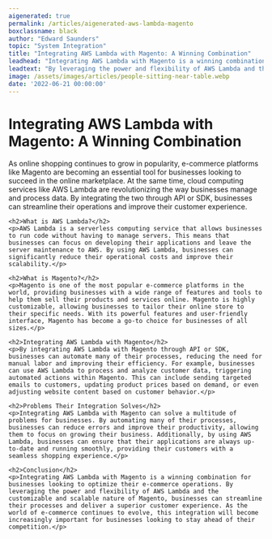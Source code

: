 ```yaml
---
aigenerated: true
permalink: /articles/aigenerated-aws-lambda-magento
boxclassname: black
author: "Edward Saunders"
topic: "System Integration"
title: "Integrating AWS Lambda with Magento: A Winning Combination"
leadhead: "Integrating AWS Lambda with Magento is a winning combination for businesses looking to optimize their e-commerce operations"
leadtext: "By leveraging the power and flexibility of AWS Lambda and the customizable and scalable nature of Magento, businesses can streamline their processes and deliver a superior customer experience. As the world of e-commerce continues to evolve, this integration will become increasingly important for businesses looking to stay ahead of their competition."
image: /assets/images/articles/people-sitting-near-table.webp
date: '2022-06-21 00:00:00'
---
```

<div class="arttext">	<h1>Integrating AWS Lambda with Magento: A Winning Combination</h1>
	<p>As online shopping continues to grow in popularity, e-commerce platforms like Magento are becoming an essential tool for businesses looking to succeed in the online marketplace. At the same time, cloud computing services like AWS Lambda are revolutionizing the way businesses manage and process data. By integrating the two through API or SDK, businesses can streamline their operations and improve their customer experience.</p>

	<h2>What is AWS Lambda?</h2>
	<p>AWS Lambda is a serverless computing service that allows businesses to run code without having to manage servers. This means that businesses can focus on developing their applications and leave the server maintenance to AWS. By using AWS Lambda, businesses can significantly reduce their operational costs and improve their scalability.</p>

	<h2>What is Magento?</h2>
	<p>Magento is one of the most popular e-commerce platforms in the world, providing businesses with a wide range of features and tools to help them sell their products and services online. Magento is highly customizable, allowing businesses to tailor their online store to their specific needs. With its powerful features and user-friendly interface, Magento has become a go-to choice for businesses of all sizes.</p>

	<h2>Integrating AWS Lambda with Magento</h2>
	<p>By integrating AWS Lambda with Magento through API or SDK, businesses can automate many of their processes, reducing the need for manual labor and improving their efficiency. For example, businesses can use AWS Lambda to process and analyze customer data, triggering automated actions within Magento. This can include sending targeted emails to customers, updating product prices based on demand, or even adjusting website content based on customer behavior.</p>

	<h2>Problems Their Integration Solves</h2>
	<p>Integrating AWS Lambda with Magento can solve a multitude of problems for businesses. By automating many of their processes, businesses can reduce errors and improve their productivity, allowing them to focus on growing their business. Additionally, by using AWS Lambda, businesses can ensure that their applications are always up-to-date and running smoothly, providing their customers with a seamless shopping experience.</p>

	<h2>Conclusion</h2>
	<p>Integrating AWS Lambda with Magento is a winning combination for businesses looking to optimize their e-commerce operations. By leveraging the power and flexibility of AWS Lambda and the customizable and scalable nature of Magento, businesses can streamline their processes and deliver a superior customer experience. As the world of e-commerce continues to evolve, this integration will become increasingly important for businesses looking to stay ahead of their competition.</p>
</div>